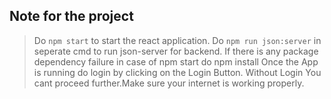 ## Note for the project

> Do `npm start` to start the react application.
> Do `npm run json:server` in seperate cmd to run json-server for backend.
> If there is any package dependency failure in case of npm start do npm install
> Once the App is running do login by clicking on the Login Button. Without Login You cant proceed further.Make sure your internet is working properly.
